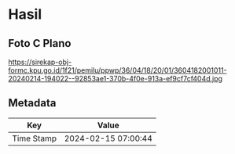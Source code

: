 # Hasil

## Foto C Plano

https://sirekap-obj-formc.kpu.go.id/1f21/pemilu/ppwp/36/04/18/20/01/3604182001011-20240214-194022--92853ae1-370b-4f0e-913a-ef9cf7cf404d.jpg


## Metadata

| Key        | Value               |
| ---------- | ------------------- |
| Time Stamp | 2024-02-15 07:00:44 |



